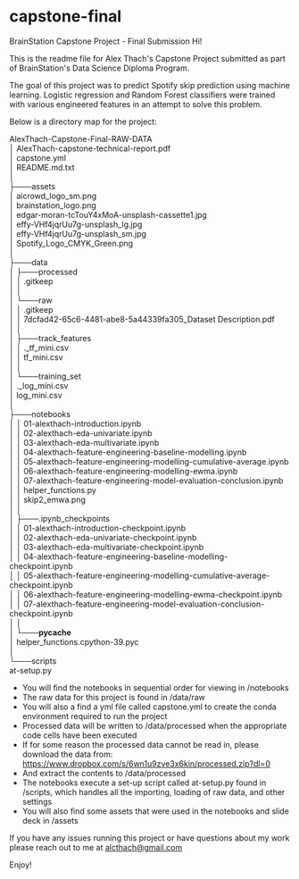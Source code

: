 # capstone-final
BrainStation Capstone Project - Final Submission
Hi!

This is the readme file for Alex Thach's Capstone Project submitted as part of BrainStation's Data Science Diploma Program.

The goal of this project was to predict Spotify skip prediction using machine learning. Logistic regression and Random Forest classifiers were trained with various engineered features in an attempt to solve this problem.

Below is a directory map for the project:

AlexThach-Capstone-Final-RAW-DATA  
│   AlexThach-capstone-technical-report.pdf  
│   capstone.yml  
│   README.md.txt  
│  
├───assets  
│       aicrowd_logo_sm.png  
│       brainstation_logo.png  
│       edgar-moran-tcTouY4xMoA-unsplash-cassette1.jpg  
│       effy-VHf4jqrUu7g-unsplash_lg.jpg  
│       effy-VHf4jqrUu7g-unsplash_sm.jpg  
│       Spotify_Logo_CMYK_Green.png  
│  
├───data  
│   ├───processed  
│   │       .gitkeep  
│   │  
│   └───raw  
│       │   .gitkeep  
│       │   7dcfad42-65c6-4481-abe8-5a44339fa305_Dataset Description.pdf  
│       │  
│       ├───track_features  
│       │       ._tf_mini.csv  
│       │       tf_mini.csv  
│       │  
│       └───training_set  
│               ._log_mini.csv  
│               log_mini.csv  
│  
├───notebooks  
│   │   01-alexthach-introduction.ipynb  
│   │   02-alexthach-eda-univariate.ipynb  
│   │   03-alexthach-eda-multivariate.ipynb  
│   │   04-alexthach-feature-engineering-baseline-modelling.ipynb  
│   │   05-alexthach-feature-engineering-modelling-cumulative-average.ipynb  
│   │   06-alexthach-feature-engineering-modelling-ewma.ipynb  
│   │   07-alexthach-feature-engineering-model-evaluation-conclusion.ipynb  
│   │   helper_functions.py  
│   │   skip2_emwa.png  
│   │  
│   ├───.ipynb_checkpoints  
│   │       01-alexthach-introduction-checkpoint.ipynb  
│   │       02-alexthach-eda-univariate-checkpoint.ipynb  
│   │       03-alexthach-eda-multivariate-checkpoint.ipynb  
│   │       04-alexthach-feature-engineering-baseline-modelling-checkpoint.ipynb  
│   │       05-alexthach-feature-engineering-modelling-cumulative-average-checkpoint.ipynb  
│   │       06-alexthach-feature-engineering-modelling-ewma-checkpoint.ipynb  
│   │       07-alexthach-feature-engineering-model-evaluation-conclusion-checkpoint.ipynb  
│   │  
│   └───__pycache__  
│           helper_functions.cpython-39.pyc  
│  
└───scripts  
        at-setup.py  
  
- You will find the notebooks in sequential order for viewing in /notebooks
- The raw data for this project is found in /data/raw
- You will also a find a yml file called capstone.yml to create the conda environment required to run the project
- Processed data will be written to /data/processed when the appropriate code cells have been executed 
- If for some reason the processed data cannot be read in, please download the data from: https://www.dropbox.com/s/6wn1u9zve3x6kin/processed.zip?dl=0
- And extract the contents to /data/processed
- The notebooks execute a set-up script called at-setup.py found in /scripts, which handles all the importing, loading of raw data, and other settings
- You will also find some assets that were used in the notebooks and slide deck in /assets

If you have any issues running this project or have questions about my work please reach out to me at alcthach@gmail.com

Enjoy!
